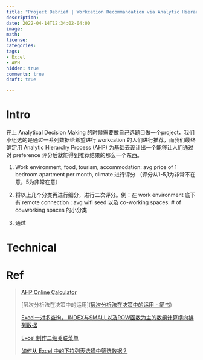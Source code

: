 ```yaml
---
title: "Project Debrief | Workcation Recommandation via Analytic Hierarchy Process"
description: 
date: 2022-04-14T12:34:02-04:00
image: 
math: 
license: 
categories:
tags:
- Excel
- APH
hidden: true
comments: true
draft: true

---
```

<!--more-->

# Intro

在上 Analytical Decision Making 的时候需要做自己选题目做一个project，我们小组选的是通过一系列数据给希望进行 workcation 的人们进行推荐，而我们最终确定用 Analytic Hierarchy Process (AHP) 为基础去设计出一个能够让人们通过对 preference 评分后就能得到推荐结果的那么一个东西。

1. Work environment, food, tourism, accommodation: avg price of 1 bedroom apartment per month, climate 进行评分  （评分从1-5,1为非常不在意，5为非常在意）

2. 将以上几个分类再进行细分，进行二次评分。例：在 work environment 底下有 remote connection : avg wifi seed 以及 co-working spaces: # of co=working spaces 的小分类

3. 通过

# Technical

# Ref

> [AHP Online Calculator](https://bpmsg.com/ahp-online-calculator/)
> 
> [层次分析法在决策中的运用]([层次分析法在决策中的运用 - 简书](https://www.jianshu.com/p/0aca6b401a27))
> 
> [Excel一对多查询， INDEX与SMALL以及ROW函数为主的数组计算横向排列数据](https://www.bilibili.com/video/BV1N3411r7np?spm_id_from=333.337.search-card.all.click)
> 
> [Excel 制作二级关联菜单](https://www.zhihu.com/question/392513225/answer/1204551586)
> 
> [如何从 Excel 中的下拉列表选择中筛选数据？]([如何从Excel中的下拉列表选择中筛选数据？](https://zh-cn.extendoffice.com/documents/excel/4586-excel-filter-data-from-drop-down-list.html))